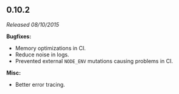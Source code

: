 ## 0.10.2

_Released 08/10/2015_

**Bugfixes:**

- Memory optimizations in CI.
- Reduce noise in logs.
- Prevented external `NODE_ENV` mutations causing problems in CI.

**Misc:**

- Better error tracing.
